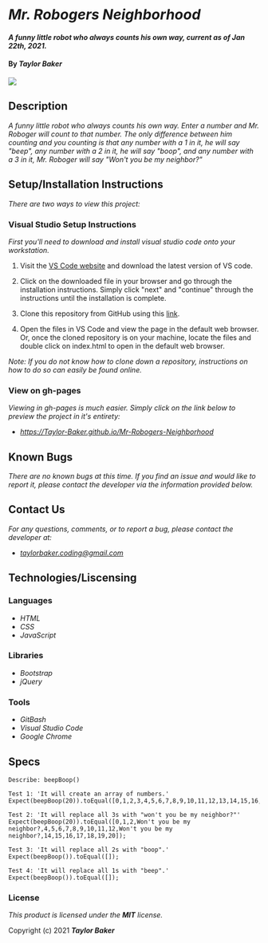 # _Mr. Robogers Neighborhood_

#### _A funny little robot who always counts his own way, current as of Jan 22th, 2021._

#### By _**Taylor Baker**_

<img src="img/" style="max-width:360px;">

## Description

_A funny little robot who always counts his own way. Enter a number and Mr. Roboger will count to that number. The only difference between him counting and you counting is that any number with a 1 in it, he will say "beep", any number with a 2 in it, he will say "boop", and any number with a 3 in it, Mr. Roboger will say "Won't you be my neighbor?"_

## Setup/Installation Instructions

_There are two ways to view this project:_

### Visual Studio Setup Instructions

_First you'll need to download and install visual studio code onto your workstation._

1. Visit the [VS Code website](https://code.visualstudio.com/) and download the latest version of VS code.

2. Click on the downloaded file in your browser and go through the installation instructions. Simply click "next" and "continue" through the instructions until the installation is complete.

3. Clone this repository from GitHub using this [link](https://github.com/Taylor-Baker/Mr-Robogers-Neighborhood.git).

4. Open the files in VS Code and view the page in the default web browser. Or, once the cloned repository is on your machine, locate the files and double click on index.html to open in the default web browser.

_Note: If you do not know how to clone down a repository, instructions on how to do so can easily be found online._

### View on gh-pages

_Viewing in gh-pages is much easier. Simply click on the link below to preview the project in it's entirety:_

* _https://Taylor-Baker.github.io/Mr-Robogers-Neighborhood_

## Known Bugs

_There are no known bugs at this time. If you find an issue and would like to report it, please contact the developer via the information provided below._

## Contact Us

_For any questions, comments, or to report a bug, please contact the developer at:_

* _<taylorbaker.coding@gmail.com>_

## Technologies/Liscensing

### Languages

* _HTML_
* _CSS_
* _JavaScript_

### Libraries

* _Bootstrap_
* _jQuery_

### Tools

* _GitBash_
* _Visual Studio Code_
* _Google Chrome_

## Specs
```
Describe: beepBoop()

Test 1: 'It will create an array of numbers.'
Expect(beepBoop(20)).toEqual([0,1,2,3,4,5,6,7,8,9,10,11,12,13,14,15,16,17,18,19,20]);

Test 2: 'It will replace all 3s with "won't you be my neighbor?"'
Expect(beepBoop(20)).toEqual([0,1,2,Won't you be my neighbor?,4,5,6,7,8,9,10,11,12,Won't you be my neighbor?,14,15,16,17,18,19,20]);

Test 3: 'It will replace all 2s with "boop".'
Expect(beepBoop()).toEqual([]);

Test 4: 'It will replace all 1s with "beep".'
Expect(beepBoop()).toEqual([]);
```

### License

*This product is licensed under the **MIT** license.*

Copyright (c) 2021 **_Taylor Baker_**